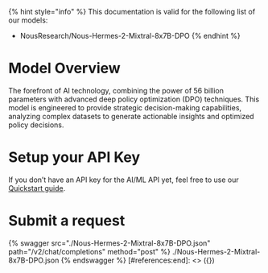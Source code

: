 [#references:start]: <> ({ "template": "openapi" })
{% hint style="info" %}
This documentation is valid for the following list of our models:
* NousResearch/Nous-Hermes-2-Mixtral-8x7B-DPO
{% endhint %}

# Model Overview
The forefront of AI technology, combining the power of 56 billion parameters with advanced deep policy optimization (DPO) techniques. This model is engineered to provide strategic decision-making capabilities, analyzing complex datasets to generate actionable insights and optimized policy decisions.

# Setup your API Key
If you don’t have an API key for the AI/ML API yet, feel free to use our [Quickstart guide](https://docs.aimlapi.com/quickstart/setting-up).

# Submit a request
{% swagger src="./Nous-Hermes-2-Mixtral-8x7B-DPO.json" path="/v2/chat/completions" method="post" %}
./Nous-Hermes-2-Mixtral-8x7B-DPO.json
{% endswagger %}
[#references:end]: <> ({})